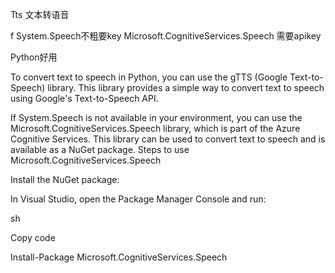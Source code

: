 Tts 文本转语音

f System.Speech不粗要key
Microsoft.CognitiveServices.Speech  需要apikey

Python好用

To convert text to speech in Python, you can use the gTTS (Google Text-to-Speech) library. This library provides a simple way to convert text to speech using Google's Text-to-Speech API.



If System.Speech is not available in your environment, you can use the Microsoft.CognitiveServices.Speech library, which is part of the Azure Cognitive Services. This library can be used to convert text to speech and is available as a NuGet package.
Steps to use Microsoft.CognitiveServices.Speech

Install the NuGet package:

In Visual Studio, open the Package Manager Console and run:

sh


Copy code


Install-Package Microsoft.CognitiveServices.Speech




